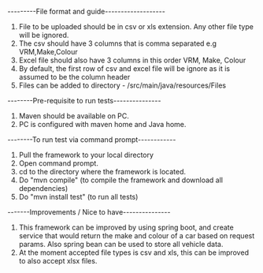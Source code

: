 ---------File format and guide-------------------
1. File to be uploaded should be in csv or xls extension. Any other file type will be ignored.
2. The csv should have 3 columns that is comma separated e.g VRM,Make,Colour
3. Excel file should also have 3 columns in this order VRM, Make, Colour
4. By default, the first row of csv and excel file will be ignore as it is assumed to be the column header
5. Files can be added to directory - /src/main/java/resources/Files


--------Pre-requisite to run tests---------------
1. Maven should be available on PC.
2. PC is configured with maven home and Java home.


--------To run test via command prompt------------
1. Pull the framework to your local directory
2. Open command prompt.
3. cd to the directory where the framework is located.
4. Do "mvn compile" (to compile the framework and download all dependencies)
5. Do "mvn install test" (to run all tests)


-------Improvements / Nice to have---------------
1. This framework can be improved by using spring boot, and create service that would return the make and colour of a car based on request params. Also spring bean can be used to store all vehicle data.
2. At the moment accepted file types is csv and xls, this can be improved to also accept xlsx files.
